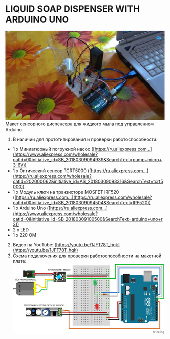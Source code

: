 # LIQUID SOAP DISPENSER WITH ARDUINO UNO
![Результат в железе](https://github.com/dbprof/soap-dispenser/blob/master/1.jpg)
Макет сенсорного диспенсера для жидкого мыла под управлением Arduino.
1. В наличии для прототипирования и проверки работоспособности:
* 1 x Миниатюрный погружной насос ([https://ru.aliexpress.com...](https://www.aliexpress.com/wholesale?catId=0&initiative_id=SB_20180309094939&SearchText=pump+micro+3-6V))
* 1 x Оптический сенсор TCRT5000 ([https://ru.aliexpress.com...](https://ru.aliexpress.com/wholesale?catId=202000062&initiative_id=AS_20180309093316&SearchText=tcrt5000))
* 1 x Модуль ключ на транзисторе MOSFET IRF520 ([https://ru.aliexpress.com...](https://ru.aliexpress.com/wholesale?catId=0&initiative_id=SB_20180309094504&SearchText=IRF520))
* 1 x Arduino Uno ([https://ru.aliexpress.com...](https://www.aliexpress.com/wholesale?catId=0&initiative_id=SB_20180309100500&SearchText=arduino+uno+r3))
* 2 x LED
* 1 x 220 ОМ
2. Видео на YouTube: [https://youtu.be/1JFT78T_hqk](https://youtu.be/1JFT78T_hqk)
3. Схема подключения для проверки работоспособности на макетной плате:
![Схема подключения](https://github.com/dbprof/soap-dispenser/blob/master/5.png)
